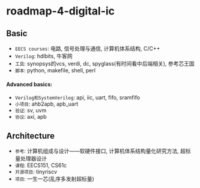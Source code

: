 # roadmap-4-digital-ic

## Basic
- `EECS courses`: 电路, 信号处理与通信, 计算机体系结构, C/C++
- `Verilog`: hdlbits, 牛客网
- `工具`: synopsys的vcs, verdi, dc, spyglass(有时间看中后端相关), 参考芯王国
- `脚本`: python, makefile, shell, perl

#### Advanced basics:
- `Verilog和SystemVerilog`: api, iic, uart, fifo, sramfifo
- `小项目`: ahb2apb, apb_uart
- `验证`: sv, uvm
- `协议`: axi, apb


## Architecture
- `参考`: 计算机组成与设计——软硬件接口, 计算机体系结构量化研究方法, 超标量处理器设计
- `课程`: EECS151, CS61c
- `开源项目`: tinyriscv
- `项目`: 一生一芯(乱序多发射超标量)